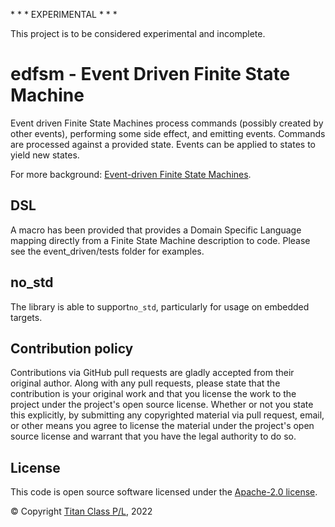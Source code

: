 \* \* \* EXPERIMENTAL \* \* \*

This project is to be considered experimental and incomplete.

edfsm - Event Driven Finite State Machine
===

Event driven Finite State Machines process commands (possibly created by other
events), performing some side effect, and emitting events.
Commands are processed against a provided state. Events can be applied to states
to yield new states.

For more background: [Event-driven Finite State Machines](http://christopherhunt-software.blogspot.com/2021/02/event-driven-finite-state-machines.html).

DSL
---

A macro has been provided that provides a Domain Specific Language mapping directly
from a Finite State Machine description to code. Please see the event_driven/tests folder for
examples.

no_std
---

The library is able to support`no_std`, particularly for usage on embedded targets.

## Contribution policy

Contributions via GitHub pull requests are gladly accepted from their original author. Along with any pull requests, please state that the contribution is your original work and that you license the work to the project under the project's open source license. Whether or not you state this explicitly, by submitting any copyrighted material via pull request, email, or other means you agree to license the material under the project's open source license and warrant that you have the legal authority to do so.

## License

This code is open source software licensed under the [Apache-2.0 license](./LICENSE).

© Copyright [Titan Class P/L](https://www.titanclass.com.au/), 2022
